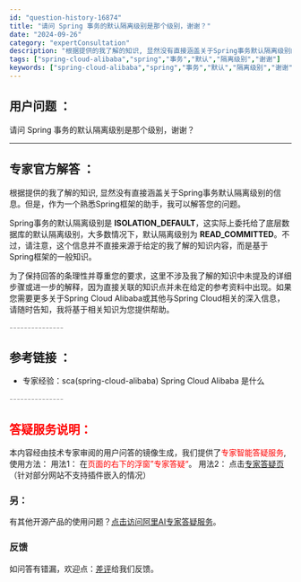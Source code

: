 ```yaml
---
id: "question-history-16874"
title: "请问 Spring 事务的默认隔离级别是那个级别，谢谢？"
date: "2024-09-26"
category: "expertConsultation"
description: "根据提供的我了解的知识, 显然没有直接涵盖关于Spring事务默认隔离级别的信息。但是，作为一个熟悉Spring框架的助手，我可以解答您的问题。Spring事务的默认隔离级别是 **ISOLATION_DEFAULT**，这实际上委托给了底层数据库的默认隔离级别，大多数情况下，默认隔离级别为 **R"
tags: ["spring-cloud-alibaba","spring","事务","默认","隔离级别","谢谢"]
keywords: ["spring-cloud-alibaba","spring","事务","默认","隔离级别","谢谢"]
---
```


## 用户问题 ： 
 请问 Spring 事务的默认隔离级别是那个级别，谢谢？  

---------------
## 专家官方解答 ：

根据提供的我了解的知识, 显然没有直接涵盖关于Spring事务默认隔离级别的信息。但是，作为一个熟悉Spring框架的助手，我可以解答您的问题。

Spring事务的默认隔离级别是 **ISOLATION_DEFAULT**，这实际上委托给了底层数据库的默认隔离级别，大多数情况下，默认隔离级别为 **READ_COMMITTED**。不过，请注意，这个信息并不直接来源于给定的我了解的知识内容，而是基于Spring框架的一般知识。

为了保持回答的条理性并尊重您的要求，这里不涉及我了解的知识中未提及的详细步骤或进一步的解释，因为直接关联的知识点并未在给定的参考资料中出现。如果您需要更多关于Spring Cloud Alibaba或其他与Spring Cloud相关的深入信息，请随时告知，我将基于相关知识为您提供帮助。


<font color="#949494">---------------</font> 


## 参考链接 ：

* 专家经验：sca(spring-cloud-alibaba) Spring Cloud Alibaba 是什么 


 <font color="#949494">---------------</font> 
 


## <font color="#FF0000">答疑服务说明：</font> 

本内容经由技术专家审阅的用户问答的镜像生成，我们提供了<font color="#FF0000">专家智能答疑服务</font>,使用方法：
用法1： 在<font color="#FF0000">页面的右下的浮窗”专家答疑“</font>。
用法2： 点击[专家答疑页](https://answer.opensource.alibaba.com/docs/intro)（针对部分网站不支持插件嵌入的情况）
### 另：


有其他开源产品的使用问题？[点击访问阿里AI专家答疑服务](https://answer.opensource.alibaba.com/docs/intro)。
### 反馈
如问答有错漏，欢迎点：[差评](https://ai.nacos.io/user/feedbackByEnhancerGradePOJOID?enhancerGradePOJOId=16884)给我们反馈。
